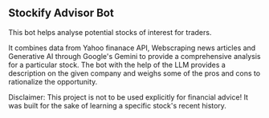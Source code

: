 ## Stockify Advisor Bot

This bot helps analyse potential stocks of interest for traders.

It combines data from Yahoo finanace API, Webscraping news articles and Generative AI through Google's Gemini to provide a comprehensive analysis for a particular stock.
The bot with the help of the LLM provides a description on the given company and weighs some of the pros and cons to rationalize the opportunity. 


Disclaimer: 
This project is not to be used explicitly for financial advice! It was built for the sake of learning a specific stock's recent history.  
